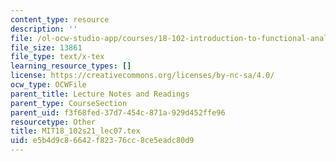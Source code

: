```yaml
---
content_type: resource
description: ''
file: /ol-ocw-studio-app/courses/18-102-introduction-to-functional-analysis-spring-2021/e5b4d9c86642f82376cc8ce5eadc80d9_MIT18_102s21_lec07.tex
file_size: 13861
file_type: text/x-tex
learning_resource_types: []
license: https://creativecommons.org/licenses/by-nc-sa/4.0/
ocw_type: OCWFile
parent_title: Lecture Notes and Readings
parent_type: CourseSection
parent_uid: f3f68fed-37d7-454c-871a-929d452ffe96
resourcetype: Other
title: MIT18_102s21_lec07.tex
uid: e5b4d9c8-6642-f823-76cc-8ce5eadc80d9
---
```

